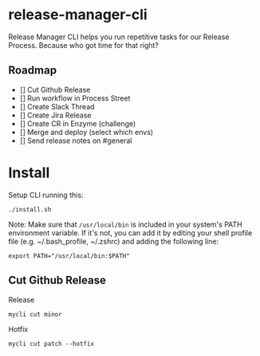 # release-manager-cli
Release Manager CLI helps you run repetitive tasks for our Release Process. Because who got time for that right?


## Roadmap
- [] Cut Github Release
- [] Run workflow in Process Street
- [] Create Slack Thread
- [] Create Jira Release
- [] Create CR in Enzyme (challenge)
- [] Merge and deploy (select which envs)
- [] Send release notes on #general


# Install

Setup CLI running this:
```
./install.sh
```

Note: Make sure that `/usr/local/bin` is included in your system's PATH environment variable. If it's not, you can add it by editing your shell profile file (e.g. ~/.bash_profile, ~/.zshrc) and adding the following line:

```
export PATH="/usr/local/bin:$PATH"
```

## Cut Github Release

Release
```
mycli cut minor
```

Hotfix
```
mycli cut patch --hotfix
```


